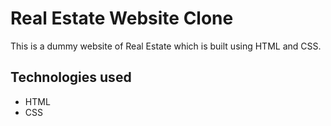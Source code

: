 # Real Estate Website Clone
This is a dummy website of Real Estate which is built using HTML and CSS.

## Technologies used
* HTML
* CSS
